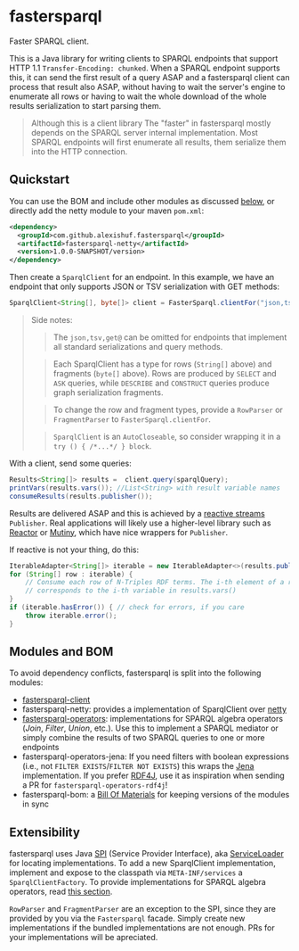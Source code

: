 # fastersparql

Faster SPARQL client.

This is a Java library for writing clients to SPARQL endpoints that support 
HTTP 1.1 `Transfer-Encoding: chunked`. When a SPARQL endpoint supports this, 
it can send the first result of a query ASAP and a fastersparql client can 
process that result also ASAP, without having to wait the server's engine to 
enumerate all rows or having to wait the whole download of the whole results 
serialization to start parsing them.

> Although this is a client library The "faster" in fastersparql mostly 
> depends on the SPARQL server internal implementation. Most SPARQL endpoints 
> will first enumerate all results, them serialize them into the HTTP 
> connection.   
 
## Quickstart

You can use the BOM and include other modules as discussed 
[below](#modules-and-bom), or directly add the netty module to your maven 
`pom.xml`:

```xml
<dependency>
  <groupId>com.github.alexishuf.fastersparql</groupId>
  <artifactId>fastersparql-netty</artifactId>
  <version>1.0.0-SNAPSHOT/version>
</dependency>
```

Then create a `SparqlClient` for an endpoint. In this example, we have an 
endpoint that only supports JSON or TSV serialization with GET methods:

```java
SparqlClient<String[], byte[]> client = FasterSparql.clientFor("json,tsv,get@http://example.org/sparql");
```

> Side notes:
> 
> > The `json,tsv,get@` can be omitted for endpoints that implement all 
> > standard serializations and query methods.
> 
> > Each SparqlClient has a type for rows (`String[]` above) and fragments
> > (`byte[]` above). Rows are produced by `SELECT` and `ASK` queries, while
> > `DESCRIBE` and `CONSTRUCT` queries produce graph serialization fragments.
>
> > To change the row and fragment types, provide a `RowParser` or `FragmentParser`
> > to `FasterSparql.clientFor`.
>
> > `SparqlClient` is an `AutoCloseable`, so consider wrapping it in a
> > `try () { /*...*/ } block`.

With a client, send some queries:

```java
Results<String[]> results =  client.query(sparqlQuery);
printVars(results.vars()); //List<String> with result variable names
consumeResults(results.publisher());
```

Results are delivered ASAP and this is achieved by a 
[reactive streams](https://github.com/reactive-streams/reactive-streams-jvm) 
`Publisher`. Real applications will likely use a higher-level library such as 
[Reactor](https://projectreactor.io/) or 
[Mutiny](https://smallrye.io/smallrye-mutiny/), which have nice wrappers for 
`Publisher`.

If reactive is not your thing, do this:

```java
IterableAdapter<String[]> iterable = new IterableAdapter<>(results.publisher());
for (String[] row : iterable) {
    // Consume each row of N-Triples RDF terms. The i-th element of a row 
    // corresponds to the i-th variable in results.vars()
}
if (iterable.hasError()) { // check for errors, if you care
    throw iterable.error(); 
}
```

## Modules and BOM

To avoid dependency conflicts, fastersparql is split into the following modules:

- [fastersparql-client](fastersparql-client/README.md)
- fastersparql-netty: provides a implementation of SparqlClient over [netty](https://netty.io/)
- [fastersparql-operators](fastersparql-operators/README.md): implementations 
  for SPARQL algebra operators (_Join_, _Filter_, _Union_, etc.). Use this to 
  implement a SPARQL mediator or simply combine the results of two SPARQL 
  queries to one or more endpoints
- fastersparql-operators-jena: If you need filters with boolean expressions 
  (i.e., not `FILTER EXISTS`/`FILTER NOT EXISTS`) this wraps the 
  [Jena](https://jena.apache.org/) implementation. If you prefer 
  [RDF4J](https://rdf4j.org/), use it as inspiration when sending a PR for 
  `fastersparql-operators-rdf4j`!
- fastersparql-bom: a [Bill Of Materials](https://maven.apache.org/guides/introduction/introduction-to-dependency-mechanism.html#bill-of-materials-bom-poms) 
  for keeping versions of the modules in sync


## Extensibility

fastersparql uses Java [SPI](https://docs.oracle.com/javase/tutorial/sound/SPI-intro.html) 
(Service Provider Interface), aka [ServiceLoader](https://docs.oracle.com/javase/8/docs/api/java/util/ServiceLoader.html) 
for locating implementations. To add a new SparqlClient implementation, 
implement and expose to the classpath via `META-INF/services` a 
`SparqlClientFactory`. To provide implementations for SPARQL algebra operators, 
read [this section](fastersparql-operators/README.md#adding-implementations).

`RowParser` and `FragmentParser` are an exception to the SPI, since they are 
provided by you via the `Fastersparql` facade. Simply create new 
implementations if the bundled implementations are not enough. PRs for your 
implementations will be apreciated. 